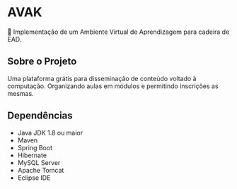 # AVAK

👋 Implementação de um Ambiente Virtual de Aprendizagem para cadeira de EAD.

## Sobre o Projeto

Uma plataforma grátis para disseminação de conteúdo voltado à computação. Organizando aulas em módulos e permitindo inscrições as mesmas.

## Dependências

- Java JDK 1.8 ou maior
- Maven
- Spring Boot
- Hibernate
- MySQL Server
- Apache Tomcat
- Eclipse IDE


